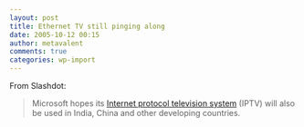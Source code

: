```yaml
---
layout: post
title: Ethernet TV still pinging along
date: 2005-10-12 00:15
author: metavalent
comments: true
categories: wp-import
---
```

From Slashdot:
<blockquote>Microsoft hopes its <a href="https://slashdot.org/article.pl?sid=05/10/11/2150259">Internet protocol television system</a> (IPTV) will also be used in India, China and other developing countries.</blockquote>
